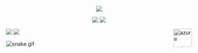 <p align="center">
  <a href="https://github.com/larissamazzero">
    <img src="https://discord.c99.nl/widget/theme-4/725352831779078184.png"/>
     </a>
</p>

<p align="center">
  <tr>
    <td align="center" style="padding=0;width=50%;">
      <img src="https://github-readme-stats.vercel.app/api/?username=larissamazzero&title_color=8A2BE2&text_color=e2e2e2&show_icons=true&bg_color=00000000&hide_border=true&icon_color=8A2BE2&hide_title=true&count_private=true&include_all_commits=true&enable_animations=true" />
    </td>
        <td align="center" style="padding=0;width=50%;">
      <img src="https://github-readme-stats.vercel.app/api/top-langs/?username=larissamazzero&title_color=8A2BE2&text_color=e2e2e2&show_icons=true&bg_color=00000000&hide_border=true&icon_color=8A2BE2&hide_title=true&count_private=true&enable_animations=true" />
    </td>
  </tr>
</p>

<div> 
  <a href = "mailto:larissaperossopmazzero@gmail.com"><img src="https://img.shields.io/badge/-Gmail-%23333?style=for-the-badge&logo=gmail&logoColor=white" target="_blank"></a>
  <a href="https://www.linkedin.com/in/larissa-mazzero-6b9293128/" target="_blank"><img src="https://img.shields.io/badge/-LinkedIn-%230077B5?style=for-the-badge&logo=linkedin&logoColor=white" target="_blank"></a> 
  <a href="https://www.credly.com/badges/3f0a14a5-0721-4d5e-9221-5df6d49ec698/public_url" target="_blank"><img align="right" alt="azure" height="50" width="50" src="https://consultabd.files.wordpress.com/2021/05/ai900_00.png?w=600" target="_blank"></a>
  
  
   ![snake gif](https://github.com/your-user-name/larissamazzero/blob/output/github-contribution-grid-snake.gif)
</div>
